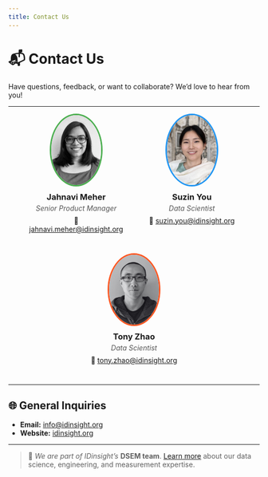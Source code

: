 ```yaml
---
title: Contact Us
---
```


# 📬 Contact Us

Have questions, feedback, or want to collaborate? We’d love to hear from you!

---

<div style="display: flex; flex-wrap: wrap; justify-content: center; gap: 2rem; margin-bottom: 2rem;">

  <!-- Card: Jahnavi Meher -->
  <div style="text-align: center; width: 200px;">
    <img
      src="../images/author-avatars/jahnavi.png"
      alt="Jahnavi Meher"
      style="width: 100px; height: 140px; border-radius: 50%; border: 3px solid #4CAF50; object-fit: cover;"
    >
    <h3 style="margin: 0.5rem 0 0.25rem;">Jahnavi Meher</h3>
    <p style="margin: 0; font-style: italic; color: #555;">Senior Product Manager</p>
    <p style="margin: 0.5rem 0; word-break: break-word; overflow-wrap: anywhere;">
      📧 <a href="mailto:jahnavi.meher@idinsight.org">jahnavi.meher@idinsight.org</a>
    </p>
  </div>

  <!-- Card: Suzin You -->
  <div style="text-align: center; width: 200px;">
    <img
      src="../images/author-avatars/suzin.png"
      alt="Suzin You"
      style="width: 100px; height: 140px; border-radius: 50%; border: 3px solid #2196F3; object-fit: cover;"
    >
    <h3 style="margin: 0.5rem 0 0.25rem;">Suzin You</h3>
    <p style="margin: 0; font-style: italic; color: #555;">Data Scientist</p>
    <p style="margin: 0.5rem 0; word-break: break-word; overflow-wrap: anywhere;">
      📧 <a href="mailto:suzin.you@idinsight.org">suzin.you@idinsight.org</a>
    </p>
  </div>

  <!-- Card: Tony Zhao -->
  <div style="text-align: center; width: 200px;">
    <img
      src="../images/author-avatars/tony.png"
      alt="Tony Zhao"
      style="width: 100px; height: 140px; border-radius: 50%; border: 3px solid #FF5722; object-fit: cover;"
    >
    <h3 style="margin: 0.5rem 0 0.25rem;">Tony Zhao</h3>
    <p style="margin: 0; font-style: italic; color: #555;">Data Scientist</p>
    <p style="margin: 0.5rem 0; word-break: break-word; overflow-wrap: anywhere;">
      📧 <a href="mailto:tony.zhao@idinsight.org">tony.zhao@idinsight.org</a>
    </p>
  </div>

</div>

---

## 🌐 General Inquiries

- **Email:** [info@idinsight.org](mailto:info@idinsight.org)
- **Website:** [idinsight.org](https://www.idinsight.org)

---

> 📌 *We are part of IDinsight’s* **DSEM team**. [Learn more](https://www.idinsight.org/methodology/data-science/) about our data science, engineering, and measurement expertise.
